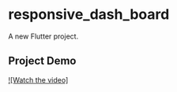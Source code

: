 # responsive_dash_board

A new Flutter project.

## Project Demo

[![Watch the video]](https://github.com/user-attachments/assets/75654739-11e7-4e89-abf6-d20bf57fd7f1)
